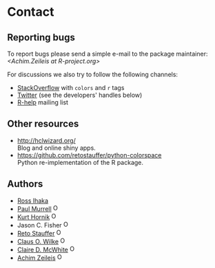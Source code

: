 # Contact

## Reporting bugs

To report bugs please send a simple e-mail to the package maintainer:
_&#x3c;&#x41;&#x63;&#x68;&#x69;&#x6d;&#x2e;&#x5a;&#x65;&#x69;&#x6c;&#x65;&#x69;&#x73;&#x20;&#x61;&#x74;&#x20;&#x52;&#x2d;&#x70;&#x72;&#x6f;&#x6a;&#x65;&#x63;&#x74;&#x2e;&#x6f;&#x72;&#x67;&#x3e;_

For discussions we also try to follow the following channels:

- [StackOverflow](https://StackOverflow.com/questions/tagged/colors) with `colors` and `r` tags
- [Twitter](https://twitter.com) (see the developers' handles below)
- [R-help](https://stat.ethz.ch/mailman/listinfo/R-help) mailing list

## Other resources

- <http://hclwizard.org/>  
  Blog and online shiny apps.
- <https://github.com/retostauffer/python-colorspace>  
  Python re-implementation of the R package.

## Authors

- [Ross Ihaka](https://www.stat.auckland.ac.nz/~ihaka/)
- [Paul Murrell](https://www.stat.auckland.ac.nz/~paul/)
  <a href="https://orcid.org/0000-0002-3224-8858" target="orcid.widget"><img src="https://members.orcid.org/sites/default/files/vector_iD_icon.svg" class="orcid" alt="ORCID" height="16"></a>
  <a href="https://github.com/pmur002"><span class="fa fa-github"></span></a>
  <a href=""><span class="fa fa-twitter-square"></span></a>
- [Kurt Hornik](http://statmath.wu.ac.at/~hornik/)
  <a href="https://orcid.org/0000-0003-4198-9911" target="orcid.widget"><img src="https://members.orcid.org/sites/default/files/vector_iD_icon.svg" class="orcid" alt="ORCID" height="16"></a>
- Jason C. Fisher
  <a href="https://orcid.org/0000-0001-9032-8912" target="orcid.widget"><img src="https://members.orcid.org/sites/default/files/vector_iD_icon.svg" class="orcid" alt="ORCID" height="16"></a>
  <a href="https://github.com/jfisher-usgs"><span class="fa fa-github"></span></a>
- [Reto Stauffer](http://retostauffer.org/)
  <a href="https://orcid.org/0000-0002-3798-5507" target="orcid.widget"><img src="https://members.orcid.org/sites/default/files/vector_iD_icon.svg" class="orcid" alt="ORCID" height="16"></a>
  <a href=""><span class="fa fa-github"></span></a>
  <a href=""><span class="fa fa-twitter-square"></span></a>
- [Claus O. Wilke](https://serialmentor.com/)
  <a href="https://orcid.org/0000-0002-7470-9261" target="orcid.widget"><img src="https://members.orcid.org/sites/default/files/vector_iD_icon.svg" class="orcid" alt="ORCID" height="16"></a>
  <a href="https://github.com/clauswilke"><span class="fa fa-github"></span></a>
  <a href="https://twitter.com/ClausWilke"><span class="fa fa-twitter-square"></span></a>
- [Claire D. McWhite](http://clairemcwhite.github.io/)
  <a href="https://orcid.org/0000-0001-7346-3047" target="orcid.widget"><img src="https://members.orcid.org/sites/default/files/vector_iD_icon.svg" class="orcid" alt="ORCID" height="16"></a>
  <a href="http://github.com//clairemcwhite/"><span class="fa fa-github"></span></a>
  <a href="http://twitter.com/clairemcwhite"><span class="fa fa-twitter-square"></span></a>
- [Achim Zeileis](https://eeecon.uibk.ac.at/~zeileis/)
  <a href="https://orcid.org/0000-0003-0918-3766" target="orcid.widget"><img src="https://members.orcid.org/sites/default/files/vector_iD_icon.svg" class="orcid" alt="ORCID" height="16"></a>
  <a href="https://twitter.com/AchimZeileis"><span class="fa fa-twitter-square"></span></a>

